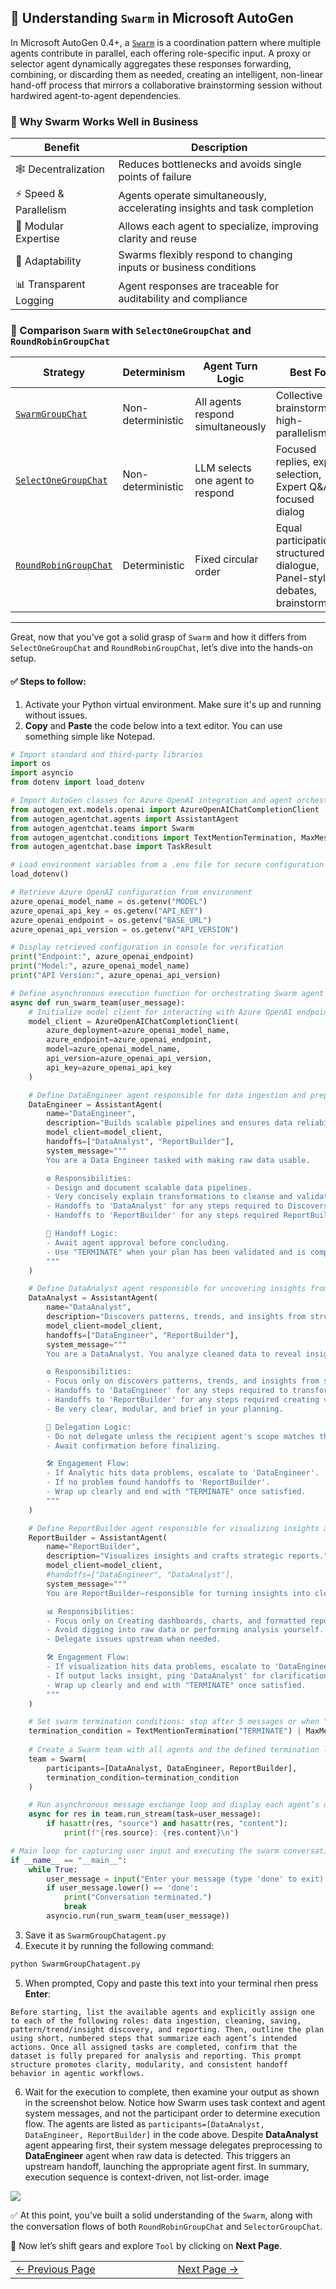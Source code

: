 ## 🧠 Understanding `Swarm` in Microsoft AutoGen

In Microsoft AutoGen 0.4+, a [`Swarm`](https://microsoft.github.io/autogen/stable/user-guide/agentchat-user-guide/swarm.html) is a coordination pattern where multiple agents contribute in parallel, each offering role-specific input. A proxy or selector agent dynamically aggregates these responses forwarding, combining, or discarding them as needed, creating an intelligent, non-linear hand-off process that mirrors a collaborative brainstorming session without hardwired agent-to-agent dependencies.


### 🧩 Why Swarm Works Well in Business

| Benefit                | Description                                                                 |
|------------------------|-----------------------------------------------------------------------------|
| 🕸️ Decentralization     | Reduces bottlenecks and avoids single points of failure                    |
| ⚡ Speed & Parallelism  | Agents operate simultaneously, accelerating insights and task completion   |
| 🧩 Modular Expertise    | Allows each agent to specialize, improving clarity and reuse               |
| 🔄 Adaptability         | Swarms flexibly respond to changing inputs or business conditions          |
| 📊 Transparent Logging  | Agent responses are traceable for auditability and compliance              |


### 🔬 Comparison `Swarm` with `SelectOneGroupChat` and `RoundRobinGroupChat`

| Strategy               | Determinism       | Agent Turn Logic                         | Best For                                       |
|------------------------|-------------------|------------------------------------------|------------------------------------------------|
| [`SwarmGroupChat`](https://microsoft.github.io/autogen/stable/user-guide/agentchat-user-guide/swarm.html)       | Non-deterministic | All agents respond simultaneously        | Collective brainstorming, high-parallelism     |
| [`SelectOneGroupChat`](https://microsoft.github.io/autogen/stable/user-guide/agentchat-user-guide/selector-group-chat.html)   | Non-deterministic | LLM selects one agent to respond         | Focused replies, expert selection, Expert Q&A, focused dialog              |
| [`RoundRobinGroupChat`](https://microsoft.github.io/autogen/stable/reference/python/autogen_agentchat.teams.html#autogen_agentchat.teams.RoundRobinGroupChat)  | Deterministic     | Fixed circular order                     | Equal participation, structured dialogue, Panel-style debates, brainstorming       |
---

Great, now that you’ve got a solid grasp of `Swarm` and how it differs from `SelectOneGroupChat` and `RoundRobinGroupChat`, let’s dive into the hands-on setup.

#### ✅ Steps to follow:
1. Activate your Python virtual environment. Make sure it's up and running without issues.
2. **Copy** and **Paste** the code below into a text editor. You can use something simple like Notepad.

```python
# Import standard and third-party libraries
import os
import asyncio
from dotenv import load_dotenv

# Import AutoGen classes for Azure OpenAI integration and agent orchestration
from autogen_ext.models.openai import AzureOpenAIChatCompletionClient
from autogen_agentchat.agents import AssistantAgent
from autogen_agentchat.teams import Swarm
from autogen_agentchat.conditions import TextMentionTermination, MaxMessageTermination
from autogen_agentchat.base import TaskResult

# Load environment variables from a .env file for secure configuration
load_dotenv()

# Retrieve Azure OpenAI configuration from environment
azure_openai_model_name = os.getenv("MODEL")
azure_openai_api_key = os.getenv("API_KEY")
azure_openai_endpoint = os.getenv("BASE_URL")
azure_openai_api_version = os.getenv("API_VERSION")

# Display retrieved configuration in console for verification
print("Endpoint:", azure_openai_endpoint)
print("Model:", azure_openai_model_name)
print("API Version:", azure_openai_api_version)

# Define asynchronous execution function for orchestrating Swarm agent conversation
async def run_swarm_team(user_message):
    # Initialize model client for interacting with Azure OpenAI endpoints
    model_client = AzureOpenAIChatCompletionClient(
        azure_deployment=azure_openai_model_name,
        azure_endpoint=azure_openai_endpoint,
        model=azure_openai_model_name,
        api_version=azure_openai_api_version,
        api_key=azure_openai_api_key
    )

    # Define DataEngineer agent responsible for data ingestion and preprocessing
    DataEngineer = AssistantAgent(
        name="DataEngineer",
        description="Builds scalable pipelines and ensures data reliability.",
        model_client=model_client,
        handoffs=["DataAnalyst", "ReportBuilder"],
        system_message="""
        You are a Data Engineer tasked with making raw data usable.

        ⚙️ Responsibilities:
        - Design and document scalable data pipelines.
        - Very concisely explain transformations to cleanse and validate data integrity.
        - Handoffs to 'DataAnalyst' for any steps required to Discovers patterns, trends, and insights from structured data.
        - Handoffs to 'ReportBuilder' for any steps required ReportBuilder (for creating visualizations, reports and dashboard).

        🛑 Handoff Logic:
        - Await agent approval before concluding.
        - Use "TERMINATE" when your plan has been validated and is complete.
        """
    )

    # Define DataAnalyst agent responsible for uncovering insights from cleaned data
    DataAnalyst = AssistantAgent(
        name="DataAnalyst",
        description="Discovers patterns, trends, and insights from structured data.",
        model_client=model_client,
        handoffs=["DataEngineer", "ReportBuilder"],
        system_message="""
        You are a DataAnalyst. You analyze cleaned data to reveal insights.

        ⚙️ Responsibilities:
        - Focus only on discovers patterns, trends, and insights from structured data
        - Handoffs to 'DataEngineer' for any steps required to transform, clean, and validate incoming data.
        - Handoffs to 'ReportBuilder' for any steps required creating visualizations, reports and dashboard.
        - Be very clear, modular, and brief in your planning.

        🔄 Delegation Logic:
        - Do not delegate unless the recipient agent's scope matches the task context exactly.
        - Await confirmation before finalizing.

        🛠️ Engagement Flow:
        - If Analytic hits data problems, escalate to 'DataEngineer'.
        - If no problem found handoffs to 'ReportBuilder'.
        - Wrap up clearly and end with "TERMINATE" once satisfied.
        """
    )

    # Define ReportBuilder agent responsible for visualizing insights and crafting reports
    ReportBuilder = AssistantAgent(
        name="ReportBuilder",
        description="Visualizes insights and crafts strategic reports.",
        model_client=model_client,
        #handoffs=["DataEngineer", "DataAnalyst"],
        system_message="""
        You are ReportBuilder—responsible for turning insights into clear, executive-ready outputs.

        📊 Responsibilities:
        - Focus only on Creating dashboards, charts, and formatted reports.
        - Avoid digging into raw data or performing analysis yourself.
        - Delegate issues upstream when needed.

        🛠️ Engagement Flow:
        - If visualization hits data problems, escalate to 'DataEngineer'.
        - If output lacks insight, ping 'DataAnalyst' for clarification.
        - Wrap up clearly and end with "TERMINATE" once satisfied.
        """
    )

    # Set swarm termination conditions: stop after 5 messages or when "TERMINATE" is mentioned
    termination_condition = TextMentionTermination("TERMINATE") | MaxMessageTermination(max_messages=5)
    
    # Create a Swarm team with all agents and the defined termination logic
    team = Swarm(
        participants=[DataAnalyst, DataEngineer, ReportBuilder],
        termination_condition=termination_condition
    )

    # Run asynchronous message exchange loop and display each agent’s output
    async for res in team.run_stream(task=user_message):
        if hasattr(res, "source") and hasattr(res, "content"):
            print(f"{res.source}: {res.content}\n")

# Main loop for capturing user input and executing the swarm conversation
if __name__ == "__main__":
    while True:
        user_message = input("Enter your message (type 'done' to exit): ").strip()
        if user_message.lower() == 'done':
            print("Conversation terminated.")
            break
        asyncio.run(run_swarm_team(user_message))
```

3. Save it as `SwarmGroupChatagent.py`
4. Execute it by running the following command:
```python
python SwarmGroupChatagent.py
```

5. When prompted, Copy and paste this text into your terminal rhen press **Enter**:

```text
Before starting, list the available agents and explicitly assign one to each of the following roles: data ingestion, cleaning, saving, pattern/trend/insight discovery, and reporting. Then, outline the plan using short, numbered steps that summarize each agent’s intended actions. Once all assigned tasks are completed, confirm that the dataset is fully prepared for analysis and reporting. This prompt structure promotes clarity, modularity, and consistent handoff behavior in agentic workflows.
```

6. Wait for the execution to complete, then examine your output as shown in the screenshot below. Notice how Swarm uses task context and agent system messages, and not the participant order to determine execution flow. The agents are listed as `participants=[DataAnalyst, DataEngineer, ReportBuilder]` in the code above. Despite **DataAnalyst** agent appearing first, their system message delegates preprocessing to **DataEngineer** agent when raw data is detected. This triggers an upstream handoff, launching the appropriate agent first. In summary, execution sequence is context-driven, not list-order.
image

![](/AgentcisAI/ms-autogen/intro-to-ms-autogen/docs/images/Swarm_script1_img_1.png)


✅ At this point, you’ve built a solid understanding of the `Swarm`, along with the conversation flows of both `RoundRobinGroupChat` and `SelectorGroupChat`.

🚀 Now let’s shift gears and explore `Tool` by clicking on **Next Page**.

<table width="100%">
  <tr>
    <td align="left" style="white-space: nowrap;">
      <a href="../pages/AgentSelectorGroupChat.md">← Previous Page</a>
    </td>
    <td style="width: 100px;"></td> <!-- Blank column for separation -->
    <td align="right" style="white-space: nowrap;">
      <a href="../pages/AgentToolLiveWeatherLookup.md">Next Page →</a>
    </td>
  </tr>
</table>
